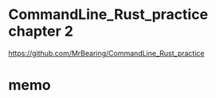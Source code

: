 # CommandLine_Rust_practice chapter 2
https://github.com/MrBearing/CommandLine_Rust_practice

# memo